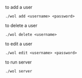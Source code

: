 

to add a user

    ./wol add <username> <password>

to delete a user

    ./wol delete <username>
    
to edit a user

    ./wol edit <username> <password>
    
to run server

    ./wol server

